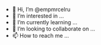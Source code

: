 - 👋 Hi, I’m @empmrcelru
- 👀 I’m interested in ...
- 🌱 I’m currently learning ...
- 💞️ I’m looking to collaborate on ...
- 📫 How to reach me ...

<!---
empmrcelru/empmrcelru is a ✨ special ✨ repository because its `README.md` (this file) appears on your GitHub profile.
You can click the Preview link to take a look at your changes.
--->
